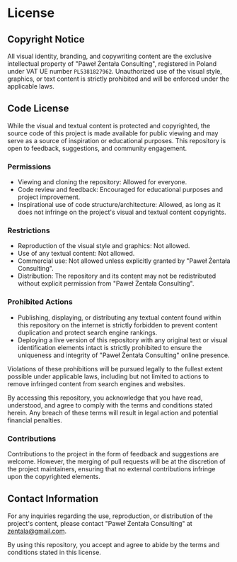 # License

## Copyright Notice

All visual identity, branding, and copywriting content are the exclusive intellectual property of "Paweł Żentała Consulting", registered in Poland under VAT UE number `PL5381827962`. Unauthorized use of the visual style, graphics, or text content is strictly prohibited and will be enforced under the applicable laws.

## Code License

While the visual and textual content is protected and copyrighted, the source code of this project is made available for public viewing and may serve as a source of inspiration or educational purposes. This repository is open to feedback, suggestions, and community engagement.

### Permissions

- Viewing and cloning the repository: Allowed for everyone.
- Code review and feedback: Encouraged for educational purposes and project improvement.
- Inspirational use of code structure/architecture: Allowed, as long as it does not infringe on the project's visual and textual content copyrights.

### Restrictions

- Reproduction of the visual style and graphics: Not allowed.
- Use of any textual content: Not allowed.
- Commercial use: Not allowed unless explicitly granted by "Paweł Żentała Consulting".
- Distribution: The repository and its content may not be redistributed without explicit permission from "Paweł Żentała Consulting".

### Prohibited Actions

- Publishing, displaying, or distributing any textual content found within this repository on the internet is strictly forbidden to prevent content duplication and protect search engine rankings.
- Deploying a live version of this repository with any original text or visual identification elements intact is strictly prohibited to ensure the uniqueness and integrity of "Paweł Żentała Consulting" online presence.

Violations of these prohibitions will be pursued legally to the fullest extent possible under applicable laws, including but not limited to actions to remove infringed content from search engines and websites.

By accessing this repository, you acknowledge that you have read, understood, and agree to comply with the terms and conditions stated herein. Any breach of these terms will result in legal action and potential financial penalties.

### Contributions

Contributions to the project in the form of feedback and suggestions are welcome. However, the merging of pull requests will be at the discretion of the project maintainers, ensuring that no external contributions infringe upon the copyrighted elements.

## Contact Information

For any inquiries regarding the use, reproduction, or distribution of the project's content, please contact "Paweł Żentała Consulting" at [zentala@gmail.com](mailto:zentala@gmail.com).

By using this repository, you accept and agree to abide by the terms and conditions stated in this license.
